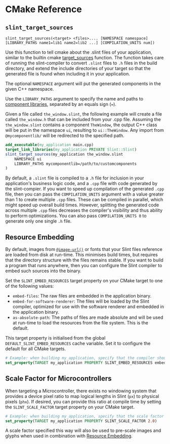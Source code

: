# CMake Reference
<!-- Copyright © SixtyFPS GmbH <info@slint.dev> ; SPDX-License-Identifier: MIT -->


## `slint_target_sources`

```text
slint_target_sources(<target> <files>.... [NAMESPACE namespace] [LIBRARY_PATHS name1=lib1 name2=lib2 ...] [COMPILATION_UNITS num])
```

Use this function to tell cmake about the .slint files of your application, similar to the builtin cmake [target_sources](https://cmake.org/cmake/help/latest/command/target_sources.html) function.
The function takes care of running the slint-compiler to convert `.slint` files to `.h` files in the build directory,
and extend  the include directories of your target so that the generated file is found when including it in your application.

The optional `NAMESPACE` argument will put the generated components in the given C++ namespace.

Use the `LIBRARY_PATHS` argument to specify the name and paths to [component libraries](slint-reference:src/language/syntax/modules#component-libraries),
separated by an equals sign (`=`).

Given a file called `the_window.slint`, the following example will create a file called `the_window.h` that can
be included from your .cpp file. Assuming the `the_window.slint` contains a component `TheWindow`, the output
C++ class will be put in the namespace `ui`, resulting to `ui::TheWindow`. Any import from `@mycomponentlib/` will
be redirected to the specified path.

```cmake
add_executable(my_application main.cpp)
target_link_libraries(my_application PRIVATE Slint::Slint)
slint_target_sources(my_application the_window.slint 
    NAMESPACE ui
    LIBRARY_PATHS mycomponentlib=/path/to/customcomponents
)
```

By default, a `.slint` file is compiled to a `.h` file for inclusion in your application's business logic code, and a `.cpp` file with code generated by
the slint-compier. If you want to speed up compilation of the generated `.cpp` file, then you can pass the `COMPILATION_UNITS` argument with a value greater
than 1 to create multiple `.cpp` files. These can be compiled in parallel, which might speed up overall build times. However, splitting the generated code
across multiple `.cpp` files decreases the compiler's visibility and thus ability to perform optimizations. You can also pass `COMPILATION_UNITS 0` to generate
only one single `.h` file.

## Resource Embedding

By default, images from [`@image-url()`](slint-reference:src/language/syntax/types#images) or fonts that your Slint files reference are loaded from disk at run-time. This minimises build times, but requires that the directory structure with the files remains stable. If you want to build a program that runs anywhere, then you can configure the Slint compiler to embed such sources into the binary.

Set the `SLINT_EMBED_RESOURCES` target property on your CMake target to one of the following values:

* `embed-files`: The raw files are embedded in the application binary.
* `embed-for-software-renderer`: The files will be loaded by the Slint compiler, optimized for use with the software renderer and embedded in the application binary.
* `as-absolute-path`: The paths of files are made absolute and will be used at run-time to load the resources from the file system. This is the default.

This target property is initialised from the global `DEFAULT_SLINT_EMBED_RESOURCES` cache variable. Set it to configure the default for all CMake targets.

```cmake
# Example: when building my_application, specify that the compiler should embed the resources in the binary
set_property(TARGET my_application PROPERTY SLINT_EMBED_RESOURCES embed-files)
```

## Scale Factor for Microcontrollers

When targeting a Microcontroller, there exists no windowing system that provides a device pixel ratio to
map logical lengths in Slint (`px`) to physical pixels (`phx`). If desired, you can provide this ratio at
compile time by setting the `SLINT_SCALE_FACTOR` target property on your CMake target.

```cmake
# Example: when building my_application, specify that the scale factor shall be 2
set_property(TARGET my_application PROPERTY SLINT_SCALE_FACTOR 2.0)
```

A scale factor specified this way will also be used to pre-scale images and glyphs when used in combination
with [Resource Embedding](#resource-embedding).
